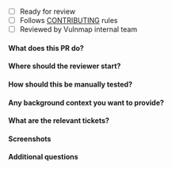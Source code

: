- [ ] Ready for review
- [ ] Follows [CONTRIBUTING](https://github.com/khulnasoft-lab/vulnmap/blob/master/.github/CONTRIBUTING.md) rules
- [ ] Reviewed by Vulnmap internal team

#### What does this PR do?


#### Where should the reviewer start?


#### How should this be manually tested?


#### Any background context you want to provide?


#### What are the relevant tickets?


#### Screenshots


#### Additional questions
